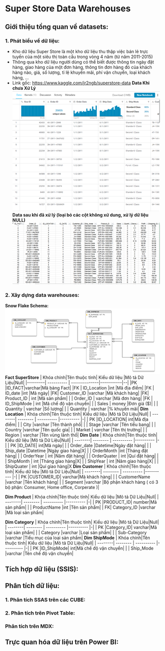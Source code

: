 # Super Store Data Warehouses
 
## Giới thiệu tổng quan về datasets:

### 1. Phát biểu về dữ liệu:
 - Kho dữ liệu Super Store là một kho dữ liệu thu thập việc bán lẻ trực tuyến của một siêu thị toàn cầu trong vòng 4 năm (từ năm 2011-2015)
 - Thông qua kho dữ liệu người dùng có thể biết được thông tin ngày đặt hàng, giao hàng của một đơn hàng, thông tin đơn hàng đó của khách hàng nào, giá, số lượng, tỉ lệ khuyến mãi, phí vận chuyển, loại khách hàng, …
 - Link gốc: https://www.kaggle.com/jr2ngb/superstore-data 
**Data Khi chưa Xử Lý**
![](image/DataChuaXuLy.png)<br>
**Data sau khi đã xử lý (loại bỏ các cột không xử dung, xử lý dữ liệu NULL)**
![](image/DataXuLy.png)

### 2. Xây dựng data warehouses:
**Snow Flake Schema:**
![](image/SnowFlakeSchema.png) 
**Fact SuperStore**
| Khóa chính|Tên thuộc tính| Kiểu dữ liệu  |Mô tả Dữ Liệu|Null|
|---------| ---------- | --------------|-----------|--|
|PK |ID_FACT|varchar|Mã bảng Fact|
|FK | ID_Location |int  |Mã địa điểm|
|FK | ID_date |int |Mã ngày|
|FK| Customer_ID |varchar  |Mã khách hàng|
|FK| Product_ID | int |Mã sản phẩm|
|   | Order_ID | varchar |Mã đơn hàng|
|FK | ID_ShipMode | int |Mã chế độ vận chuyển|
|   | Sales | money |Đơn giá ($)|
|   | Quantity | varchar |Số lượng|
|   | Quantity | varchar |% khuyến mãi|
**Dim Location**
| Khóa chính|Tên thuộc tính| Kiểu dữ liệu  |Mô tả Dữ Liệu|Null|
| --------| -------- | ---------- |---------- |-|
| PK |ID_LOCATION| int|Mã địa điểm|
|   | City |varchar  |Tên thành phố|
|   | Stage |varchar |Tên tiểu bang|
|   | Country |varchar  |Tên quốc gia|
|   | Market | varchar |Tên thị trường|
|   | Region | varchar |Tên vùng lãnh thổ|
**Dim Date**
| Khóa chính|Tên thuộc tính| Kiểu dữ liệu  |Mô tả Dữ Liệu|Null|
| --------| -------- | ---------- |---------- |-|
| PK |ID_DATE| int|Mã ngày|
|   | Order_date |Datetime|Ngày đặt hàng|
|   | Ship_date |Datetime |Ngày giao hàng|X|
|   | OrderMonth |int  |Tháng đặt hàng|
|   | OrderYear | int |Năm đặt hàng|
|   | OrderQuater | int |Quí đặt hàng|
|   | ShipMonth | int |Tháng giao hàng|X|
|   | ShipYear | int |Năm giao hàng|X|
|   | ShipQuater | int |Quí giao hàng|X
**Dim Customer**
| Khóa chính|Tên thuộc tính| Kiểu dữ liệu  |Mô tả Dữ Liệu|Null|
| --------| -------- | ---------- |---------- |-|
| PK |CUSTOMER_ID| varchar|Mã khách hàng|
|   | CustomerName |varchar  |Tên khách hàng|
|   | Segment |varchar |Bộ phận khách hàng ( có 3 bộ phận: Consumer, Home office, Corperate )|

**Dim Product**
| Khóa chính|Tên thuộc tính| Kiểu dữ liệu  |Mô tả Dữ Liệu|Null|
| --------| -------- | ---------- |---------- |-|
| PK |PRODUCT_ID| number|Mã sản phẩm|
|   | ProductName |int  |Tên sản phẩm|
| FK| Category_ID |varchar |Mã loại sản phẩm|

**Dim Category**
| Khóa chính|Tên thuộc tính| Kiểu dữ liệu  |Mô tả Dữ Liệu|Null|
| --------| -------- | ---------- |---------- |-|
| PK |Category_ID| varchar|Mã loại sản phẩm|
|   | Category  |varchar  |Loại sản phẩm|
|   | Sub-Category |varchar |Tiểu mục của loại sản phẩm|
**Dim ShipMode**
| Khóa chính|Tên thuộc tính| Kiểu dữ liệu  |Mô tả Dữ Liệu|Null|
| --------| -------- | ---------- |---------- |-|
| PK |ID_ShipMode| int|Mã chế độ vận chuyển|
|   | Ship_Mode |varchar  |Tên chế độ vận chuyển|


## Tích hợp dữ liệu (SSIS):

## Phân tích dữ liệu:

### 1. Phân tích SSAS trên các CUBE:
### 2. Phân tích trên Pivot Table:

### Phân tích trên MDX:

## Trực quan hóa dữ liệu trên Power BI:

